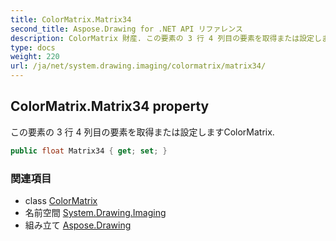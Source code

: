 ```yaml
---
title: ColorMatrix.Matrix34
second_title: Aspose.Drawing for .NET API リファレンス
description: ColorMatrix 財産. この要素の 3 行 4 列目の要素を取得または設定しますColorMatrix.
type: docs
weight: 220
url: /ja/net/system.drawing.imaging/colormatrix/matrix34/
---
```

## ColorMatrix.Matrix34 property

この要素の 3 行 4 列目の要素を取得または設定しますColorMatrix.

```csharp
public float Matrix34 { get; set; }
```

### 関連項目

* class [ColorMatrix](../)
* 名前空間 [System.Drawing.Imaging](../../colormatrix/)
* 組み立て [Aspose.Drawing](../../../)


